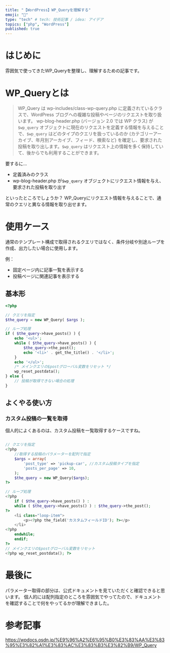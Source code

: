 ```yaml
---
title: "【WordPress】WP_Queryを理解する"
emoji: "🤔"
type: "tech" # tech: 技術記事 / idea: アイデア
topics: ["php", "WordPress"]
published: true
---
```


# はじめに
雰囲気で使ってきたWP_Queryを整理し、理解するための記事です。

# WP_Queryとは
> WP_Query は wp-includes/class-wp-query.php に定義されているクラスで、WordPress ブログへの複雑な投稿やページのリクエストを取り扱います。 wp-blog-header.php (バージョン 2.0 では WP クラス) が `$wp_query` オブジェクトに現在のリクエストを定義する情報を与えることで、`$wp_query` はどのタイプのクエリを扱っているのか (カテゴリーアーカイブ、年月別アーカイブ、フィード、検索など) を確定し、要求された投稿を取り出します。`$wp_query` はリクエスト上の情報を多く保持していて、後からでも利用することができます。

要するに...
- 定義済みのクラス
- wp-blog-header.php が`$wp_query` オブジェクトにリクエスト情報を与え、要求された投稿を取り出す

といったところでしょうか？
WP_Queryにリクエスト情報を与えることで、通常のクエリと異なる情報を取り出せます。

# 使用ケース

通常のテンプレート構成で取得されるクエリではなく、条件分岐や別途ループを作成、出力したい場合に使用します。

例：
- 固定ページ内に記事一覧を表示する
- 投稿ページに関連記事を表示する

## 基本形
```php
<?php

// クエリを指定
$the_query = new WP_Query( $args );

// ループ処理
if ( $the_query->have_posts() ) {
	echo '<ul>';
	while ( $the_query->have_posts() ) {
		$the_query->the_post();
		echo '<li>' . get_the_title() . '</li>';
	}
	echo '</ul>';
	/* メインクエリの$postグローバル変数をリセット */
	wp_reset_postdata();
} else {
	// 投稿が取得できない場合の処理
}
```

## よくやる使い方
### カスタム投稿の一覧を取得

個人的によくあるのは、カスタム投稿を一覧取得するケースですね。
```php

// クエリを指定
<?php
    //取得する投稿のパラメーターを配列で指定
    $args = array(
        'post_type' => 'pickup-car', //カスタム投稿タイプを指定
        'posts_per_page' => 10,
    );
    $the_query = new WP_Query($args);
?>

// ループ処理
<?php
    if ( $the_query->have_posts() ) :
    while ( $the_query->have_posts() ) : $the_query->the_post();
?>
    <li class="loop-item">
        <p><?php the_field('カスタムフィールドID'); ?></p>
    </li>
<?php
    endwhile;
    endif;
?>
// メインクエリの$postグローバル変数をリセット
<?php wp_reset_postdata(); ?>

```

# 最後に
パラメーター取得の部分は、公式ドキュメントを見ていただくと確認できると思います。
個人的には配列指定のところを雰囲気でやってたので、ドキュメントを確認することで何をやってるかが理解できました。

# 参考記事
https://wpdocs.osdn.jp/%E9%96%A2%E6%95%B0%E3%83%AA%E3%83%95%E3%82%A1%E3%83%AC%E3%83%B3%E3%82%B9/WP_Query